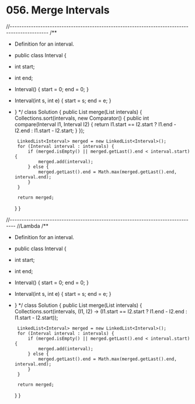 # 056. Merge Intervals

//---------------------------------------------------------------------------------------------- /\*\*

* Definition for an interval.
* public class Interval {
* int start;
* int end;
* Interval\(\) { start = 0; end = 0; }
* Interval\(int s, int e\) { start = s; end = e; }
* } \*/ class Solution { public List merge\(List intervals\) { Collections.sort\(intervals, new Comparator\(\) { public int compare\(Interval I1, Interval I2\) { return I1.start == I2.start ? I1.end - I2.end : I1.start - I2.start; } }\);

  ```text
   LinkedList<Interval> merged = new LinkedList<Interval>();
   for (Interval interval : intervals) {
       if (merged.isEmpty() || merged.getLast().end < interval.start) {
           merged.add(interval);
       } else {
           merged.getLast().end = Math.max(merged.getLast().end, interval.end);
       }
   }

   return merged;
  ```

  } }

//-------------------------------------------------------------------------------- //Lambda /\*\*

* Definition for an interval.
* public class Interval {
* int start;
* int end;
* Interval\(\) { start = 0; end = 0; }
* Interval\(int s, int e\) { start = s; end = e; }
* } \*/ class Solution { public List merge\(List intervals\) { Collections.sort\(intervals, \(I1, I2\) -&gt; \(I1.start == I2.start ? I1.end - I2.end : I1.start - I2.start\)\);

  ```text
   LinkedList<Interval> merged = new LinkedList<Interval>();
   for (Interval interval : intervals) {
       if (merged.isEmpty() || merged.getLast().end < interval.start) {
           merged.add(interval);
       } else {
           merged.getLast().end = Math.max(merged.getLast().end, interval.end);
       }
   }

   return merged;
  ```

  } }

